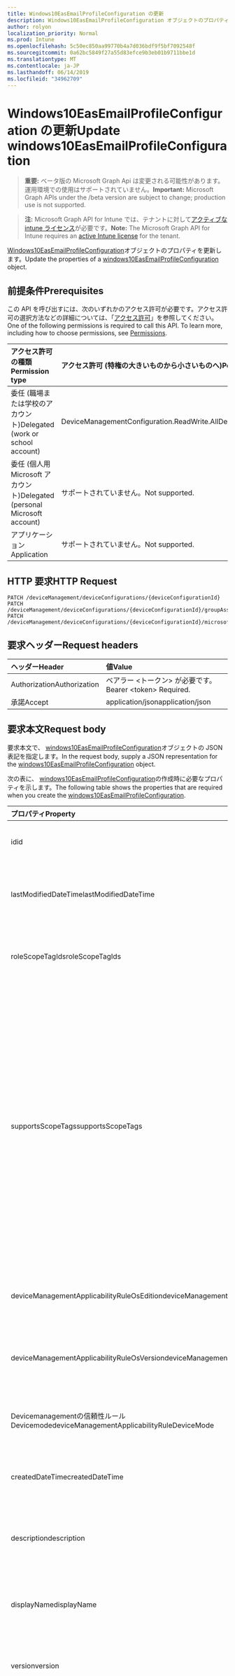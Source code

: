 ```yaml
---
title: Windows10EasEmailProfileConfiguration の更新
description: Windows10EasEmailProfileConfiguration オブジェクトのプロパティを更新します。
author: rolyon
localization_priority: Normal
ms.prod: Intune
ms.openlocfilehash: 5c50ec850aa99770b4a7d036bdf9f5bf7092548f
ms.sourcegitcommit: 0a62bc5849f27a55d83efce9b3eb01b9711bbe1d
ms.translationtype: MT
ms.contentlocale: ja-JP
ms.lasthandoff: 06/14/2019
ms.locfileid: "34962709"
---
```

# <a name="update-windows10easemailprofileconfiguration"></a><span data-ttu-id="10740-103">Windows10EasEmailProfileConfiguration の更新</span><span class="sxs-lookup"><span data-stu-id="10740-103">Update windows10EasEmailProfileConfiguration</span></span>

> <span data-ttu-id="10740-104">**重要:** ベータ版の Microsoft Graph Api は変更される可能性があります。運用環境での使用はサポートされていません。</span><span class="sxs-lookup"><span data-stu-id="10740-104">**Important:** Microsoft Graph APIs under the /beta version are subject to change; production use is not supported.</span></span>

> <span data-ttu-id="10740-105">**注:** Microsoft Graph API for Intune では、テナントに対して[アクティブな intune ライセンス](https://go.microsoft.com/fwlink/?linkid=839381)が必要です。</span><span class="sxs-lookup"><span data-stu-id="10740-105">**Note:** The Microsoft Graph API for Intune requires an [active Intune license](https://go.microsoft.com/fwlink/?linkid=839381) for the tenant.</span></span>

<span data-ttu-id="10740-106">[Windows10EasEmailProfileConfiguration](../resources/intune-deviceconfig-windows10easemailprofileconfiguration.md)オブジェクトのプロパティを更新します。</span><span class="sxs-lookup"><span data-stu-id="10740-106">Update the properties of a [windows10EasEmailProfileConfiguration](../resources/intune-deviceconfig-windows10easemailprofileconfiguration.md) object.</span></span>

## <a name="prerequisites"></a><span data-ttu-id="10740-107">前提条件</span><span class="sxs-lookup"><span data-stu-id="10740-107">Prerequisites</span></span>
<span data-ttu-id="10740-p101">この API を呼び出すには、次のいずれかのアクセス許可が必要です。アクセス許可の選択方法などの詳細については、「[アクセス許可](/graph/permissions-reference)」を参照してください。</span><span class="sxs-lookup"><span data-stu-id="10740-p101">One of the following permissions is required to call this API. To learn more, including how to choose permissions, see [Permissions](/graph/permissions-reference).</span></span>

|<span data-ttu-id="10740-110">アクセス許可の種類</span><span class="sxs-lookup"><span data-stu-id="10740-110">Permission type</span></span>|<span data-ttu-id="10740-111">アクセス許可 (特権の大きいものから小さいものへ)</span><span class="sxs-lookup"><span data-stu-id="10740-111">Permissions (from most to least privileged)</span></span>|
|:---|:---|
|<span data-ttu-id="10740-112">委任 (職場または学校のアカウント)</span><span class="sxs-lookup"><span data-stu-id="10740-112">Delegated (work or school account)</span></span>|<span data-ttu-id="10740-113">DeviceManagementConfiguration.ReadWrite.All</span><span class="sxs-lookup"><span data-stu-id="10740-113">DeviceManagementConfiguration.ReadWrite.All</span></span>|
|<span data-ttu-id="10740-114">委任 (個人用 Microsoft アカウント)</span><span class="sxs-lookup"><span data-stu-id="10740-114">Delegated (personal Microsoft account)</span></span>|<span data-ttu-id="10740-115">サポートされていません。</span><span class="sxs-lookup"><span data-stu-id="10740-115">Not supported.</span></span>|
|<span data-ttu-id="10740-116">アプリケーション</span><span class="sxs-lookup"><span data-stu-id="10740-116">Application</span></span>|<span data-ttu-id="10740-117">サポートされていません。</span><span class="sxs-lookup"><span data-stu-id="10740-117">Not supported.</span></span>|

## <a name="http-request"></a><span data-ttu-id="10740-118">HTTP 要求</span><span class="sxs-lookup"><span data-stu-id="10740-118">HTTP Request</span></span>
<!-- {
  "blockType": "ignored"
}
-->
``` http
PATCH /deviceManagement/deviceConfigurations/{deviceConfigurationId}
PATCH /deviceManagement/deviceConfigurations/{deviceConfigurationId}/groupAssignments/{deviceConfigurationGroupAssignmentId}/deviceConfiguration
PATCH /deviceManagement/deviceConfigurations/{deviceConfigurationId}/microsoft.graph.windowsDomainJoinConfiguration/networkAccessConfigurations/{deviceConfigurationId}
```

## <a name="request-headers"></a><span data-ttu-id="10740-119">要求ヘッダー</span><span class="sxs-lookup"><span data-stu-id="10740-119">Request headers</span></span>
|<span data-ttu-id="10740-120">ヘッダー</span><span class="sxs-lookup"><span data-stu-id="10740-120">Header</span></span>|<span data-ttu-id="10740-121">値</span><span class="sxs-lookup"><span data-stu-id="10740-121">Value</span></span>|
|:---|:---|
|<span data-ttu-id="10740-122">Authorization</span><span class="sxs-lookup"><span data-stu-id="10740-122">Authorization</span></span>|<span data-ttu-id="10740-123">ベアラー &lt;トークン&gt; が必要です。</span><span class="sxs-lookup"><span data-stu-id="10740-123">Bearer &lt;token&gt; Required.</span></span>|
|<span data-ttu-id="10740-124">承諾</span><span class="sxs-lookup"><span data-stu-id="10740-124">Accept</span></span>|<span data-ttu-id="10740-125">application/json</span><span class="sxs-lookup"><span data-stu-id="10740-125">application/json</span></span>|

## <a name="request-body"></a><span data-ttu-id="10740-126">要求本文</span><span class="sxs-lookup"><span data-stu-id="10740-126">Request body</span></span>
<span data-ttu-id="10740-127">要求本文で、 [windows10EasEmailProfileConfiguration](../resources/intune-deviceconfig-windows10easemailprofileconfiguration.md)オブジェクトの JSON 表記を指定します。</span><span class="sxs-lookup"><span data-stu-id="10740-127">In the request body, supply a JSON representation for the [windows10EasEmailProfileConfiguration](../resources/intune-deviceconfig-windows10easemailprofileconfiguration.md) object.</span></span>

<span data-ttu-id="10740-128">次の表に、 [windows10EasEmailProfileConfiguration](../resources/intune-deviceconfig-windows10easemailprofileconfiguration.md)の作成時に必要なプロパティを示します。</span><span class="sxs-lookup"><span data-stu-id="10740-128">The following table shows the properties that are required when you create the [windows10EasEmailProfileConfiguration](../resources/intune-deviceconfig-windows10easemailprofileconfiguration.md).</span></span>

|<span data-ttu-id="10740-129">プロパティ</span><span class="sxs-lookup"><span data-stu-id="10740-129">Property</span></span>|<span data-ttu-id="10740-130">型</span><span class="sxs-lookup"><span data-stu-id="10740-130">Type</span></span>|<span data-ttu-id="10740-131">説明</span><span class="sxs-lookup"><span data-stu-id="10740-131">Description</span></span>|
|:---|:---|:---|
|<span data-ttu-id="10740-132">id</span><span class="sxs-lookup"><span data-stu-id="10740-132">id</span></span>|<span data-ttu-id="10740-133">文字列</span><span class="sxs-lookup"><span data-stu-id="10740-133">String</span></span>|<span data-ttu-id="10740-134">エンティティのキー。</span><span class="sxs-lookup"><span data-stu-id="10740-134">Key of the entity.</span></span> <span data-ttu-id="10740-135">[deviceConfiguration](../resources/intune-deviceconfig-deviceconfiguration.md) から継承します</span><span class="sxs-lookup"><span data-stu-id="10740-135">Inherited from [deviceConfiguration](../resources/intune-deviceconfig-deviceconfiguration.md)</span></span>|
|<span data-ttu-id="10740-136">lastModifiedDateTime</span><span class="sxs-lookup"><span data-stu-id="10740-136">lastModifiedDateTime</span></span>|<span data-ttu-id="10740-137">DateTimeOffset</span><span class="sxs-lookup"><span data-stu-id="10740-137">DateTimeOffset</span></span>|<span data-ttu-id="10740-138">オブジェクトの最終更新の DateTime。</span><span class="sxs-lookup"><span data-stu-id="10740-138">DateTime the object was last modified.</span></span> <span data-ttu-id="10740-139">[deviceConfiguration](../resources/intune-deviceconfig-deviceconfiguration.md) から継承します</span><span class="sxs-lookup"><span data-stu-id="10740-139">Inherited from [deviceConfiguration](../resources/intune-deviceconfig-deviceconfiguration.md)</span></span>|
|<span data-ttu-id="10740-140">roleScopeTagIds</span><span class="sxs-lookup"><span data-stu-id="10740-140">roleScopeTagIds</span></span>|<span data-ttu-id="10740-141">文字列コレクション</span><span class="sxs-lookup"><span data-stu-id="10740-141">String collection</span></span>|<span data-ttu-id="10740-142">このエンティティインスタンスの範囲タグのリスト。</span><span class="sxs-lookup"><span data-stu-id="10740-142">List of Scope Tags for this Entity instance.</span></span> <span data-ttu-id="10740-143">[deviceConfiguration](../resources/intune-deviceconfig-deviceconfiguration.md) から継承します</span><span class="sxs-lookup"><span data-stu-id="10740-143">Inherited from [deviceConfiguration](../resources/intune-deviceconfig-deviceconfiguration.md)</span></span>|
|<span data-ttu-id="10740-144">supportsScopeTags</span><span class="sxs-lookup"><span data-stu-id="10740-144">supportsScopeTags</span></span>|<span data-ttu-id="10740-145">Boolean</span><span class="sxs-lookup"><span data-stu-id="10740-145">Boolean</span></span>|<span data-ttu-id="10740-146">基になるデバイス構成がスコープタグの割り当てをサポートしているかどうかを示します。</span><span class="sxs-lookup"><span data-stu-id="10740-146">Indicates whether or not the underlying Device Configuration supports the assignment of scope tags.</span></span> <span data-ttu-id="10740-147">この値が false である場合、ScopeTags プロパティへの割り当ては許可されません。エンティティは、スコープを持つユーザーには表示されません。</span><span class="sxs-lookup"><span data-stu-id="10740-147">Assigning to the ScopeTags property is not allowed when this value is false and entities will not be visible to scoped users.</span></span> <span data-ttu-id="10740-148">これは Silverlight で作成された従来のポリシーに対して実行され、Azure ポータルでポリシーを削除して再作成することによって解決できます。</span><span class="sxs-lookup"><span data-stu-id="10740-148">This occurs for Legacy policies created in Silverlight and can be resolved by deleting and recreating the policy in the Azure Portal.</span></span> <span data-ttu-id="10740-149">このプロパティに値を設定するには、 SetExtrusionDirection メソッドを適用します。</span><span class="sxs-lookup"><span data-stu-id="10740-149">This property is read-only.</span></span> <span data-ttu-id="10740-150">[deviceConfiguration](../resources/intune-deviceconfig-deviceconfiguration.md) から継承します</span><span class="sxs-lookup"><span data-stu-id="10740-150">Inherited from [deviceConfiguration](../resources/intune-deviceconfig-deviceconfiguration.md)</span></span>|
|<span data-ttu-id="10740-151">deviceManagementApplicabilityRuleOsEdition</span><span class="sxs-lookup"><span data-stu-id="10740-151">deviceManagementApplicabilityRuleOsEdition</span></span>|[<span data-ttu-id="10740-152">deviceManagementApplicabilityRuleOsEdition</span><span class="sxs-lookup"><span data-stu-id="10740-152">deviceManagementApplicabilityRuleOsEdition</span></span>](../resources/intune-deviceconfig-devicemanagementapplicabilityruleosedition.md)|<span data-ttu-id="10740-153">このポリシーの OS エディションの適用。</span><span class="sxs-lookup"><span data-stu-id="10740-153">The OS edition applicability for this Policy.</span></span> <span data-ttu-id="10740-154">[deviceConfiguration](../resources/intune-deviceconfig-deviceconfiguration.md) から継承します</span><span class="sxs-lookup"><span data-stu-id="10740-154">Inherited from [deviceConfiguration](../resources/intune-deviceconfig-deviceconfiguration.md)</span></span>|
|<span data-ttu-id="10740-155">deviceManagementApplicabilityRuleOsVersion</span><span class="sxs-lookup"><span data-stu-id="10740-155">deviceManagementApplicabilityRuleOsVersion</span></span>|[<span data-ttu-id="10740-156">deviceManagementApplicabilityRuleOsVersion</span><span class="sxs-lookup"><span data-stu-id="10740-156">deviceManagementApplicabilityRuleOsVersion</span></span>](../resources/intune-deviceconfig-devicemanagementapplicabilityruleosversion.md)|<span data-ttu-id="10740-157">このポリシーの OS バージョン適用ルール。</span><span class="sxs-lookup"><span data-stu-id="10740-157">The OS version applicability rule for this Policy.</span></span> <span data-ttu-id="10740-158">[deviceConfiguration](../resources/intune-deviceconfig-deviceconfiguration.md) から継承します</span><span class="sxs-lookup"><span data-stu-id="10740-158">Inherited from [deviceConfiguration](../resources/intune-deviceconfig-deviceconfiguration.md)</span></span>|
|<span data-ttu-id="10740-159">Devicemanagementの信頼性ルール Devicemode</span><span class="sxs-lookup"><span data-stu-id="10740-159">deviceManagementApplicabilityRuleDeviceMode</span></span>|[<span data-ttu-id="10740-160">Devicemanagementの信頼性ルール Devicemode</span><span class="sxs-lookup"><span data-stu-id="10740-160">deviceManagementApplicabilityRuleDeviceMode</span></span>](../resources/intune-deviceconfig-devicemanagementapplicabilityruledevicemode.md)|<span data-ttu-id="10740-161">このポリシーのデバイスモード適用ルール。</span><span class="sxs-lookup"><span data-stu-id="10740-161">The device mode applicability rule for this Policy.</span></span> <span data-ttu-id="10740-162">[deviceConfiguration](../resources/intune-deviceconfig-deviceconfiguration.md) から継承します</span><span class="sxs-lookup"><span data-stu-id="10740-162">Inherited from [deviceConfiguration](../resources/intune-deviceconfig-deviceconfiguration.md)</span></span>|
|<span data-ttu-id="10740-163">createdDateTime</span><span class="sxs-lookup"><span data-stu-id="10740-163">createdDateTime</span></span>|<span data-ttu-id="10740-164">DateTimeOffset</span><span class="sxs-lookup"><span data-stu-id="10740-164">DateTimeOffset</span></span>|<span data-ttu-id="10740-165">オブジェクトが作成された DateTime。</span><span class="sxs-lookup"><span data-stu-id="10740-165">DateTime the object was created.</span></span> <span data-ttu-id="10740-166">[deviceConfiguration](../resources/intune-deviceconfig-deviceconfiguration.md) から継承します</span><span class="sxs-lookup"><span data-stu-id="10740-166">Inherited from [deviceConfiguration](../resources/intune-deviceconfig-deviceconfiguration.md)</span></span>|
|<span data-ttu-id="10740-167">description</span><span class="sxs-lookup"><span data-stu-id="10740-167">description</span></span>|<span data-ttu-id="10740-168">String</span><span class="sxs-lookup"><span data-stu-id="10740-168">String</span></span>|<span data-ttu-id="10740-169">管理者が指定した、デバイス構成についての説明。</span><span class="sxs-lookup"><span data-stu-id="10740-169">Admin provided description of the Device Configuration.</span></span> <span data-ttu-id="10740-170">[deviceConfiguration](../resources/intune-deviceconfig-deviceconfiguration.md) から継承します</span><span class="sxs-lookup"><span data-stu-id="10740-170">Inherited from [deviceConfiguration](../resources/intune-deviceconfig-deviceconfiguration.md)</span></span>|
|<span data-ttu-id="10740-171">displayName</span><span class="sxs-lookup"><span data-stu-id="10740-171">displayName</span></span>|<span data-ttu-id="10740-172">String</span><span class="sxs-lookup"><span data-stu-id="10740-172">String</span></span>|<span data-ttu-id="10740-173">管理者が指定した、デバイス構成の名前。</span><span class="sxs-lookup"><span data-stu-id="10740-173">Admin provided name of the device configuration.</span></span> <span data-ttu-id="10740-174">[deviceConfiguration](../resources/intune-deviceconfig-deviceconfiguration.md) から継承します</span><span class="sxs-lookup"><span data-stu-id="10740-174">Inherited from [deviceConfiguration](../resources/intune-deviceconfig-deviceconfiguration.md)</span></span>|
|<span data-ttu-id="10740-175">version</span><span class="sxs-lookup"><span data-stu-id="10740-175">version</span></span>|<span data-ttu-id="10740-176">Int32</span><span class="sxs-lookup"><span data-stu-id="10740-176">Int32</span></span>|<span data-ttu-id="10740-177">デバイス構成のバージョン。</span><span class="sxs-lookup"><span data-stu-id="10740-177">Version of the device configuration.</span></span> <span data-ttu-id="10740-178">[deviceConfiguration](../resources/intune-deviceconfig-deviceconfiguration.md) から継承します</span><span class="sxs-lookup"><span data-stu-id="10740-178">Inherited from [deviceConfiguration](../resources/intune-deviceconfig-deviceconfiguration.md)</span></span>|
|<span data-ttu-id="10740-179">usernameSource</span><span class="sxs-lookup"><span data-stu-id="10740-179">usernameSource</span></span>|[<span data-ttu-id="10740-180">userEmailSource</span><span class="sxs-lookup"><span data-stu-id="10740-180">userEmailSource</span></span>](../resources/intune-deviceconfig-useremailsource.md)|<span data-ttu-id="10740-181">ユーザー名属性。 AAD から選択され、デバイスにインストールする前にこのプロファイルに挿入されます。</span><span class="sxs-lookup"><span data-stu-id="10740-181">Username attribute that is picked from AAD and injected into this profile before installing on the device.</span></span> <span data-ttu-id="10740-182">[EasEmailProfileConfigurationBase](../resources/intune-deviceconfig-easemailprofileconfigurationbase.md)から継承されます。</span><span class="sxs-lookup"><span data-stu-id="10740-182">Inherited from [easEmailProfileConfigurationBase](../resources/intune-deviceconfig-easemailprofileconfigurationbase.md).</span></span> <span data-ttu-id="10740-183">可能な値は、`userPrincipalName`、`primarySmtpAddress` です。</span><span class="sxs-lookup"><span data-stu-id="10740-183">Possible values are: `userPrincipalName`, `primarySmtpAddress`.</span></span>|
|<span data-ttu-id="10740-184">usernameAADSource</span><span class="sxs-lookup"><span data-stu-id="10740-184">usernameAADSource</span></span>|[<span data-ttu-id="10740-185">usernameSource</span><span class="sxs-lookup"><span data-stu-id="10740-185">usernameSource</span></span>](../resources/intune-deviceconfig-usernamesource.md)|<span data-ttu-id="10740-186">メールプロファイルのユーザー名を取得するために使用される AAD フィールドの名前。</span><span class="sxs-lookup"><span data-stu-id="10740-186">Name of the AAD field, that will be used to retrieve UserName for email profile.</span></span> <span data-ttu-id="10740-187">[EasEmailProfileConfigurationBase](../resources/intune-deviceconfig-easemailprofileconfigurationbase.md)から継承されます。</span><span class="sxs-lookup"><span data-stu-id="10740-187">Inherited from [easEmailProfileConfigurationBase](../resources/intune-deviceconfig-easemailprofileconfigurationbase.md).</span></span> <span data-ttu-id="10740-188">可能な値は、`userPrincipalName`、`primarySmtpAddress`、`samAccountName` です。</span><span class="sxs-lookup"><span data-stu-id="10740-188">Possible values are: `userPrincipalName`, `primarySmtpAddress`, `samAccountName`.</span></span>|
|<span data-ttu-id="10740-189">userDomainNameSource</span><span class="sxs-lookup"><span data-stu-id="10740-189">userDomainNameSource</span></span>|[<span data-ttu-id="10740-190">domainNameSource</span><span class="sxs-lookup"><span data-stu-id="10740-190">domainNameSource</span></span>](../resources/intune-deviceconfig-domainnamesource.md)|<span data-ttu-id="10740-191">UserDomainname 属性。 AAD から選択され、デバイスにインストールする前にこのプロファイルに挿入されます。</span><span class="sxs-lookup"><span data-stu-id="10740-191">UserDomainname attribute that is picked from AAD and injected into this profile before installing on the device.</span></span> <span data-ttu-id="10740-192">[EasEmailProfileConfigurationBase](../resources/intune-deviceconfig-easemailprofileconfigurationbase.md)から継承されます。</span><span class="sxs-lookup"><span data-stu-id="10740-192">Inherited from [easEmailProfileConfigurationBase](../resources/intune-deviceconfig-easemailprofileconfigurationbase.md).</span></span> <span data-ttu-id="10740-193">可能な値は、`fullDomainName`、`netBiosDomainName` です。</span><span class="sxs-lookup"><span data-stu-id="10740-193">Possible values are: `fullDomainName`, `netBiosDomainName`.</span></span>|
|<span data-ttu-id="10740-194">customDomainName</span><span class="sxs-lookup"><span data-stu-id="10740-194">customDomainName</span></span>|<span data-ttu-id="10740-195">String</span><span class="sxs-lookup"><span data-stu-id="10740-195">String</span></span>|<span data-ttu-id="10740-196">デバイスにインストールする前に電子メールプロファイルを生成するときに使用するカスタムドメイン名の値。</span><span class="sxs-lookup"><span data-stu-id="10740-196">Custom domain name value used while generating an email profile before installing on the device.</span></span> <span data-ttu-id="10740-197">[EasEmailProfileConfigurationBase](../resources/intune-deviceconfig-easemailprofileconfigurationbase.md)から継承します。</span><span class="sxs-lookup"><span data-stu-id="10740-197">Inherited from [easEmailProfileConfigurationBase](../resources/intune-deviceconfig-easemailprofileconfigurationbase.md)</span></span>|
|<span data-ttu-id="10740-198">accountName</span><span class="sxs-lookup"><span data-stu-id="10740-198">accountName</span></span>|<span data-ttu-id="10740-199">String</span><span class="sxs-lookup"><span data-stu-id="10740-199">String</span></span>|<span data-ttu-id="10740-200">アカウント名。</span><span class="sxs-lookup"><span data-stu-id="10740-200">Account name.</span></span>|
|<span data-ttu-id="10740-201">syncCalendar</span><span class="sxs-lookup"><span data-stu-id="10740-201">syncCalendar</span></span>|<span data-ttu-id="10740-202">Boolean</span><span class="sxs-lookup"><span data-stu-id="10740-202">Boolean</span></span>|<span data-ttu-id="10740-203">予定表を同期するかどうかを指定します。</span><span class="sxs-lookup"><span data-stu-id="10740-203">Whether or not to sync the calendar.</span></span>|
|<span data-ttu-id="10740-204">syncContacts</span><span class="sxs-lookup"><span data-stu-id="10740-204">syncContacts</span></span>|<span data-ttu-id="10740-205">Boolean</span><span class="sxs-lookup"><span data-stu-id="10740-205">Boolean</span></span>|<span data-ttu-id="10740-206">連絡先を同期するかどうかを指定します。</span><span class="sxs-lookup"><span data-stu-id="10740-206">Whether or not to sync contacts.</span></span>|
|<span data-ttu-id="10740-207">syncTasks</span><span class="sxs-lookup"><span data-stu-id="10740-207">syncTasks</span></span>|<span data-ttu-id="10740-208">Boolean</span><span class="sxs-lookup"><span data-stu-id="10740-208">Boolean</span></span>|<span data-ttu-id="10740-209">タスクを同期するかどうかを指定します。</span><span class="sxs-lookup"><span data-stu-id="10740-209">Whether or not to sync tasks.</span></span>|
|<span data-ttu-id="10740-210">durationOfEmailToSync</span><span class="sxs-lookup"><span data-stu-id="10740-210">durationOfEmailToSync</span></span>|[<span data-ttu-id="10740-211">emailSyncDuration</span><span class="sxs-lookup"><span data-stu-id="10740-211">emailSyncDuration</span></span>](../resources/intune-deviceconfig-emailsyncduration.md)|<span data-ttu-id="10740-212">同期する電子メールの期間。可能な値は`userDefined`、 `oneDay`、 `threeDays` `oneWeek` `twoWeeks` `oneMonth`、、、、 `unlimited`、です。</span><span class="sxs-lookup"><span data-stu-id="10740-212">Duration of email to sync. Possible values are: `userDefined`, `oneDay`, `threeDays`, `oneWeek`, `twoWeeks`, `oneMonth`, `unlimited`.</span></span>|
|<span data-ttu-id="10740-213">emailAddressSource</span><span class="sxs-lookup"><span data-stu-id="10740-213">emailAddressSource</span></span>|[<span data-ttu-id="10740-214">userEmailSource</span><span class="sxs-lookup"><span data-stu-id="10740-214">userEmailSource</span></span>](../resources/intune-deviceconfig-useremailsource.md)|<span data-ttu-id="10740-215">AAD から選択され、デバイスにインストールする前にこのプロファイルに挿入される電子メール属性。</span><span class="sxs-lookup"><span data-stu-id="10740-215">Email attribute that is picked from AAD and injected into this profile before installing on the device.</span></span> <span data-ttu-id="10740-216">可能な値は、`userPrincipalName`、`primarySmtpAddress` です。</span><span class="sxs-lookup"><span data-stu-id="10740-216">Possible values are: `userPrincipalName`, `primarySmtpAddress`.</span></span>|
|<span data-ttu-id="10740-217">emailSyncSchedule</span><span class="sxs-lookup"><span data-stu-id="10740-217">emailSyncSchedule</span></span>|[<span data-ttu-id="10740-218">emailSyncSchedule</span><span class="sxs-lookup"><span data-stu-id="10740-218">emailSyncSchedule</span></span>](../resources/intune-deviceconfig-emailsyncschedule.md)|<span data-ttu-id="10740-219">電子メール同期スケジュール。</span><span class="sxs-lookup"><span data-stu-id="10740-219">Email sync schedule.</span></span> <span data-ttu-id="10740-220">可能な値は、`userDefined`、`asMessagesArrive`、`manual`、`fifteenMinutes`、`thirtyMinutes`、`sixtyMinutes`、`basedOnMyUsage` です。</span><span class="sxs-lookup"><span data-stu-id="10740-220">Possible values are: `userDefined`, `asMessagesArrive`, `manual`, `fifteenMinutes`, `thirtyMinutes`, `sixtyMinutes`, `basedOnMyUsage`.</span></span>|
|<span data-ttu-id="10740-221">hostName</span><span class="sxs-lookup"><span data-stu-id="10740-221">hostName</span></span>|<span data-ttu-id="10740-222">String</span><span class="sxs-lookup"><span data-stu-id="10740-222">String</span></span>|<span data-ttu-id="10740-223">ネイティブメールアプリが接続する Exchange の場所 (URL)。</span><span class="sxs-lookup"><span data-stu-id="10740-223">Exchange location that (URL) that the native mail app connects to.</span></span>|
|<span data-ttu-id="10740-224">requireSsl</span><span class="sxs-lookup"><span data-stu-id="10740-224">requireSsl</span></span>|<span data-ttu-id="10740-225">Boolean</span><span class="sxs-lookup"><span data-stu-id="10740-225">Boolean</span></span>|<span data-ttu-id="10740-226">SSL を使用するかどうかを示します。</span><span class="sxs-lookup"><span data-stu-id="10740-226">Indicates whether or not to use SSL.</span></span>|



## <a name="response"></a><span data-ttu-id="10740-227">応答</span><span class="sxs-lookup"><span data-stu-id="10740-227">Response</span></span>
<span data-ttu-id="10740-228">成功した場合、このメソッド`200 OK`は応答コードと、応答本文で更新された[windows10EasEmailProfileConfiguration](../resources/intune-deviceconfig-windows10easemailprofileconfiguration.md)オブジェクトを返します。</span><span class="sxs-lookup"><span data-stu-id="10740-228">If successful, this method returns a `200 OK` response code and an updated [windows10EasEmailProfileConfiguration](../resources/intune-deviceconfig-windows10easemailprofileconfiguration.md) object in the response body.</span></span>

## <a name="example"></a><span data-ttu-id="10740-229">例</span><span class="sxs-lookup"><span data-stu-id="10740-229">Example</span></span>

### <a name="request"></a><span data-ttu-id="10740-230">要求</span><span class="sxs-lookup"><span data-stu-id="10740-230">Request</span></span>
<span data-ttu-id="10740-231">以下は、要求の例です。</span><span class="sxs-lookup"><span data-stu-id="10740-231">Here is an example of the request.</span></span>
``` http
PATCH https://graph.microsoft.com/beta/deviceManagement/deviceConfigurations/{deviceConfigurationId}
Content-type: application/json
Content-length: 1526

{
  "@odata.type": "#microsoft.graph.windows10EasEmailProfileConfiguration",
  "roleScopeTagIds": [
    "Role Scope Tag Ids value"
  ],
  "supportsScopeTags": true,
  "deviceManagementApplicabilityRuleOsEdition": {
    "@odata.type": "microsoft.graph.deviceManagementApplicabilityRuleOsEdition",
    "osEditionTypes": [
      "windows10EnterpriseN"
    ],
    "name": "Name value",
    "ruleType": "exclude"
  },
  "deviceManagementApplicabilityRuleOsVersion": {
    "@odata.type": "microsoft.graph.deviceManagementApplicabilityRuleOsVersion",
    "minOSVersion": "Min OSVersion value",
    "maxOSVersion": "Max OSVersion value",
    "name": "Name value",
    "ruleType": "exclude"
  },
  "deviceManagementApplicabilityRuleDeviceMode": {
    "@odata.type": "microsoft.graph.deviceManagementApplicabilityRuleDeviceMode",
    "deviceMode": "sModeConfiguration",
    "name": "Name value",
    "ruleType": "exclude"
  },
  "description": "Description value",
  "displayName": "Display Name value",
  "version": 7,
  "usernameSource": "primarySmtpAddress",
  "usernameAADSource": "primarySmtpAddress",
  "userDomainNameSource": "netBiosDomainName",
  "customDomainName": "Custom Domain Name value",
  "accountName": "Account Name value",
  "syncCalendar": true,
  "syncContacts": true,
  "syncTasks": true,
  "durationOfEmailToSync": "oneDay",
  "emailAddressSource": "primarySmtpAddress",
  "emailSyncSchedule": "asMessagesArrive",
  "hostName": "Host Name value",
  "requireSsl": true
}
```

### <a name="response"></a><span data-ttu-id="10740-232">応答</span><span class="sxs-lookup"><span data-stu-id="10740-232">Response</span></span>
<span data-ttu-id="10740-p119">以下は、応答の例です。注:簡潔にするために、ここに示す応答オブジェクトは切り詰められている場合があります。すべてのプロパティは実際の呼び出しから返されます。</span><span class="sxs-lookup"><span data-stu-id="10740-p119">Here is an example of the response. Note: The response object shown here may be truncated for brevity. All of the properties will be returned from an actual call.</span></span>
``` http
HTTP/1.1 200 OK
Content-Type: application/json
Content-Length: 1698

{
  "@odata.type": "#microsoft.graph.windows10EasEmailProfileConfiguration",
  "id": "9dc6f073-f073-9dc6-73f0-c69d73f0c69d",
  "lastModifiedDateTime": "2017-01-01T00:00:35.1329464-08:00",
  "roleScopeTagIds": [
    "Role Scope Tag Ids value"
  ],
  "supportsScopeTags": true,
  "deviceManagementApplicabilityRuleOsEdition": {
    "@odata.type": "microsoft.graph.deviceManagementApplicabilityRuleOsEdition",
    "osEditionTypes": [
      "windows10EnterpriseN"
    ],
    "name": "Name value",
    "ruleType": "exclude"
  },
  "deviceManagementApplicabilityRuleOsVersion": {
    "@odata.type": "microsoft.graph.deviceManagementApplicabilityRuleOsVersion",
    "minOSVersion": "Min OSVersion value",
    "maxOSVersion": "Max OSVersion value",
    "name": "Name value",
    "ruleType": "exclude"
  },
  "deviceManagementApplicabilityRuleDeviceMode": {
    "@odata.type": "microsoft.graph.deviceManagementApplicabilityRuleDeviceMode",
    "deviceMode": "sModeConfiguration",
    "name": "Name value",
    "ruleType": "exclude"
  },
  "createdDateTime": "2017-01-01T00:02:43.5775965-08:00",
  "description": "Description value",
  "displayName": "Display Name value",
  "version": 7,
  "usernameSource": "primarySmtpAddress",
  "usernameAADSource": "primarySmtpAddress",
  "userDomainNameSource": "netBiosDomainName",
  "customDomainName": "Custom Domain Name value",
  "accountName": "Account Name value",
  "syncCalendar": true,
  "syncContacts": true,
  "syncTasks": true,
  "durationOfEmailToSync": "oneDay",
  "emailAddressSource": "primarySmtpAddress",
  "emailSyncSchedule": "asMessagesArrive",
  "hostName": "Host Name value",
  "requireSsl": true
}
```





